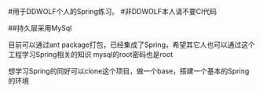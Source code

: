 #用于DDWOLF个人的Spring练习。
#非DDWOLF本人请不要CI代码

##持久层采用MySql

目前可以通过ant package打包，已经集成了Spring，希望其它人也可以通过这个工程学习Spring相关的知识
mysql的root密码也是root

想学习Spring的同好可以clone这个项目，做一个base，搭建一个基本的Spring的环境
